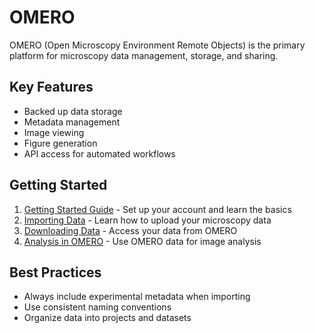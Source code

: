 # OMERO

OMERO (Open Microscopy Environment Remote Objects) is the primary platform for microscopy data management, storage, and sharing.

## Key Features

- Backed up data storage
- Metadata management
- Image viewing
- Figure generation
- API access for automated workflows

## Getting Started

1. [Getting Started Guide](getting-started.md) - Set up your account and learn the basics
2. [Importing Data](importing.md) - Learn how to upload your microscopy data
3. [Downloading Data](downloading.md) - Access your data from OMERO
4. [Analysis in OMERO](analysis.md) - Use OMERO data for image analysis 

## Best Practices

- Always include experimental metadata when importing
- Use consistent naming conventions
- Organize data into projects and datasets